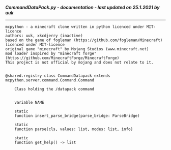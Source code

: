 ***CommandDataPack.py - documentation - last updated on 25.1.2021 by uuk***
___

    mcpython - a minecraft clone written in python licenced under MIT-licence
    authors: uuk, xkcdjerry (inactive)
    based on the game of fogleman (https://github.com/fogleman/Minecraft) licenced under MIT-licence
    original game "minecraft" by Mojang Studios (www.minecraft.net)
    mod loader inspired by "minecraft forge" (https://github.com/MinecraftForge/MinecraftForge)
    This project is not official by mojang and does not relate to it.


    @shared.registry class CommandDatapack extends mcpython.server.command.Command.Command
        
        Class holding the /datapack command


        variable NAME

        static
        function insert_parse_bridge(parse_bridge: ParseBridge)

        static
        function parse(cls, values: list, modes: list, info)

        static
        function get_help() -> list